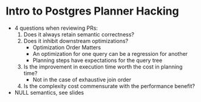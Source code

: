 # Intro to Postgres Planner Hacking
* 4 questions when reviewing PRs:
	1. Does it always retain semantic correctness?
	2. Does it inhibit downstream optimizations?
		* Optimization Order Matters
		* An optimization for one query can be a regression for another
		* Planning steps have expectations for the query tree
	3. Is the improvement in execution time worth the cost in planning time?
		* Not in the case of exhaustive join order
	4. Is the complexity cost commensurate with the performance benefit?
* NULL semantics, see slides

